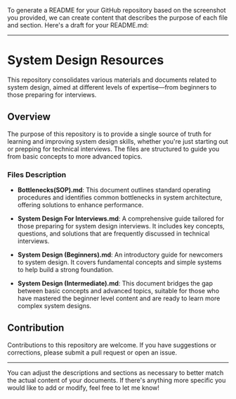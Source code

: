 To generate a README for your GitHub repository based on the screenshot you provided, we can create content that describes the purpose of each file and section. Here's a draft for your README.md:

---

# System Design Resources

This repository consolidates various materials and documents related to system design, aimed at different levels of expertise—from beginners to those preparing for interviews.

## Overview

The purpose of this repository is to provide a single source of truth for learning and improving system design skills, whether you're just starting out or prepping for technical interviews. The files are structured to guide you from basic concepts to more advanced topics.

### Files Description

- **Bottlenecks(SOP).md**: This document outlines standard operating procedures and identifies common bottlenecks in system architecture, offering solutions to enhance performance.

- **System Design For Interviews.md**: A comprehensive guide tailored for those preparing for system design interviews. It includes key concepts, questions, and solutions that are frequently discussed in technical interviews.

- **System Design (Beginners).md**: An introductory guide for newcomers to system design. It covers fundamental concepts and simple systems to help build a strong foundation.

- **System Design (Intermediate).md**: This document bridges the gap between basic concepts and advanced topics, suitable for those who have mastered the beginner level content and are ready to learn more complex system designs.

## Contribution

Contributions to this repository are welcome. If you have suggestions or corrections, please submit a pull request or open an issue.


---

You can adjust the descriptions and sections as necessary to better match the actual content of your documents. If there's anything more specific you would like to add or modify, feel free to let me know!
